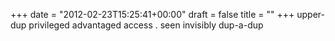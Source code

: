 +++
date = "2012-02-23T15:25:41+00:00"
draft = false
title = ""
+++
upper-dup
privileged advantaged
access
.
seen invisibly
dup-a-dup
